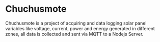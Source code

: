 # Chuchusmote
Chuchusmote is a project of acquiring and data logging solar panel variables like voltage, current, power and energy generated in different zones, all data is collected and sent via MQTT to a Nodejs Server.
